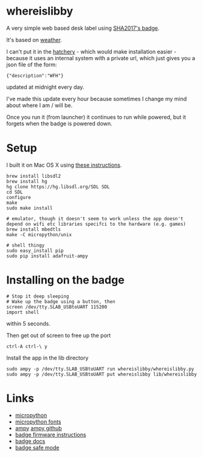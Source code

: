 # whereislibby

A very simple web based desk label using [SHA2017's badge](https://wiki.sha2017.org/w/Projects:Badge).

It's based on [weather](https://badge.sha2017.org/files/549).

I can't put it in the [hatchery](https://badge.sha2017.org) - which would make installation easier - 
because it uses an internal system with a private url, which just gives you a json file of the form:

    {"description":"WFH"}

updated at midnight every day.

I've made this update every hour because sometimes I change my mind about where I am / will be.

Once you run it (from launcher) it continues to run while powered, but it forgets when the badge is 
powered down.

# Setup

I built it on Mac OS X using [these instructions](https://github.com/SHA2017-badge/Firmware).

    brew install libsdl2
    brew install hg
    hg clone https://hg.libsdl.org/SDL SDL
    cd SDL
    configure
    make
    sudo make install

    # emulator, though it doesn't seem to work unless the app doesn't depend on wifi etc libraries specifci to the hardware (e.g. games)
    brew install mbedtls
    make -C micropython/unix 

    # shell thingy
    sudo easy_install pip
    sudo pip install adafruit-ampy

# Installing on the badge

    # Stop it deep sleeping
    # Wake up the badge using a button, then
    screen /dev/tty.SLAB_USBtoUART 115200
    import shell

within 5 seconds.

Then get out of screen to free up the port

    ctrl-A ctrl-\ y 

Install the app in the lib directory

    sudo ampy -p /dev/tty.SLAB_USBtoUART run whereislibby/whereislibby.py
    sudo ampy -p /dev/tty.SLAB_USBtoUART put whereislibby lib/whereislibby

# Links

* [micropython](https://wiki.sha2017.org/w/Projects:Badge/MicroPython)
* [micropython fonts](https://wiki.sha2017.org/w/Projects:Badge/MicroPython#Fonts)
* [ampy](https://learn.adafruit.com/micropython-basics-load-files-and-run-code/run-code) [ampy github](https://github.com/adafruit/ampy)
* [badge firmware instructions](https://github.com/SHA2017-badge/Firmware)
* [badge docs](https://wiki.sha2017.org/w/Projects:Badge/Documentation)
* [badge safe mode](https://wiki.sha2017.org/w/Projects:Badge/Documentation#Safe_mode)
